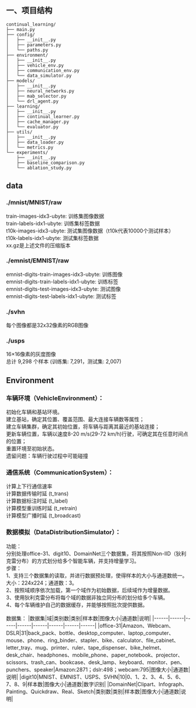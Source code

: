 ## 一、项目结构
```
continual_learning/
├── main.py
├── config/
│   ├── __init__.py
│   ├── parameters.py
│   └── paths.py
├── environment/
│   ├── __init__.py
│   ├── vehicle_env.py
│   ├── communication_env.py
│   └── data_simulator.py
├── models/
│   ├── __init__.py
│   ├── neural_networks.py
│   ├── mab_selector.py
│   └── drl_agent.py
├── learning/
│   ├── __init__.py
│   ├── continual_learner.py
│   ├── cache_manager.py
│   └── evaluator.py
├── utils/
│   ├── __init__.py
│   ├── data_loader.py
│   └── metrics.py
└── experiments/
    ├── __init__.py
    ├── baseline_comparison.py
    └── ablation_study.py
```

## data
### ./mnist/MNIST/raw
train-images-idx3-ubyte: 训练集图像数据<br>
train-labels-idx1-ubyte: 训练集标签数据<br>
t10k-images-idx3-ubyte: 测试集图像数据（t10k代表10000个测试样本）<br>
t10k-labels-idx1-ubyte: 测试集标签数据<br>
xx.gz是上述文件的压缩版本<br>
### ./emnist/EMNIST/raw
emnist-digits-train-images-idx3-ubyte: 训练图像<br>
emnist-digits-train-labels-idx1-ubyte: 训练标签<br>
emnist-digits-test-images-idx3-ubyte: 测试图像<br>
emnist-digits-test-labels-idx1-ubyte: 测试标签<br>
### ./svhn
每个图像都是32x32像素的RGB图像
### ./usps
16×16像素的灰度图像<br>
总计 9,298 个样本 (训练集: 7,291，测试集: 2,007)

## Environment
### 车辆环境（VehicleEnvironment）：
初始化车辆和基站环境。<br>
建立基站，确定其位置、覆盖范围、最大连接车辆数等属性；<br>
建立车辆集群，确定其初始位置，将车辆与距离其最近的基站连接；<br>
更新车辆位置，车辆以速度8-20 m/s(29-72 km/h)行驶，可确定其在任意时间点的位置；<br>
重置环境至初始状态。<br>
遗留问题：车辆行驶过程中可能碰撞<br>

### 通信系统（CommunicationSystem）：
计算上下行通信速率<br>
计算数据传输时延 (t_trans)<br>
计算数据标注时延 (t_label)<br>
计算模型重训练时延 (t_retrain)<br>
计算模型广播时延 (t_broadcast)<br>

### 数据模拟（DataDistributionSimulator）：
功能：<br>
分别处理office-31、digit10、DomainNet三个数据集，将其按照Non-IID（狄利克雷分布）的方式划分给多个智能车辆，并支持增量学习。<br>
步骤：<br>
1、支持三个数据集的读取，并进行数据预处理，使得样本的大小与通道数统一。大小：224x224；通道数：3。<br>
2、按照域顺序依次加载，第一个域作为初始数据，后续域作为增量数据。<br>
3、使用狄利克雷分布将每个域的数据非独立同分布的划分给多个车辆。<br>
4、每个车辆维护自己的数据缓存，并能够按照批次提供数据。<br><br>
数据集：
|数据集|域|类别数|类别|样本数|图像大小|通道数|说明|
|------|------|------|------|------|------|------|------|
|office-31|Amazon、Webcam、DSLR|31|back_pack、bottle、desktop_computer、laptop_computer、mouse、phone、ring_binder、stapler、bike、calculator、file_cabinet、letter_tray、mug、printer、ruler、tape_dispenser、bike_helmet、desk_chair、headphones、mobile_phone、paper_notebook、projector、scissors、trash_can、bookcase、desk_lamp、keyboard、monitor、pen、punchers、speaker|Amazon:2871；dslr:498；webcam:795|图像大小|通道数|说明|
|digit10|MNIST、EMNIST、USPS、SVHN|10|0、1、2、3、4、5、6、7、8、9|样本数|图像大小|通道数|数字识别|
|DomainNet|Clipart、Infograph、Painting、Quickdraw、Real、Sketch|类别数|类别|样本数|图像大小|通道数|说明|